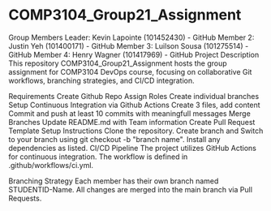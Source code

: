 # COMP3104_Group21_Assignment
Group Members
Leader: Kevin Lapointe (101452430) - GitHub
Member 2: Justin Yeh (101400171) - GitHub
Member 3: Luilson Sousa (101275514) - GitHub
Member 4: Henry Wagner (101417969) - GitHub
Project Description
This repository COMP3104_Group21_Assignment hosts the group assignment for COMP3104 DevOps course, focusing on collaborative Git workflows, branching strategies, and CI/CD integration.

Requirements
Create Github Repo
Assign Roles
Create individual branches
Setup Continuous Integration via Github Actions
Create 3 files, add content
Commit and push at least 10 commits with meaningfull messages
Merge Branches
Update README.md with Team information
Create Pull Request Template
Setup Instructions
Clone the repository.
Create branch and Switch to your branch using git checkout -b "branch name".
Install any dependencies as listed.
CI/CD Pipeline
The project utilizes GitHub Actions for continuous integration. The workflow is defined in .github/workflows/ci.yml.

Branching Strategy
Each member has their own branch named STUDENTID-Name. All changes are merged into the main branch via Pull Requests.
